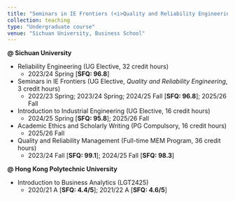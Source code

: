 ```yaml
---
title: "Seminars in IE Frontiers (<i>Quality and Reliability Engineering</i>)"
collection: teaching
type: "Undergraduate course"
venue: "Sichuan University, Business School"
---
```


<b>@ Sichuan University</b>
<ul>
  <li>Reliability Engineering (UG Elective, 32 credit hours) 
  <ul>
    <li>2023/24 Spring [<b>SFQ: 96.8</b>]</li>
  </ul></li> 
  <li>Seminars in IE Frontiers (UG Elective, <i>Quality and Reliability Engineering</i>, 3 credit hours)
  <ul>
    <li>2022/23 Spring; 2023/24 Spring; 2024/25 Fall [<b>SFQ: 96.8</b>]; 2025/26 Fall</li>
  </ul></li>
  <li>Introduction to Industrial Engineering (UG Elective, 16 credit hours)
  <ul>
    <li>2024/25 Spring [<b>SFQ: 95.8</b>]; 2025/26 Fall </li>
  </ul></li>
  <li>Academic Ethics and Scholarly Writing (PG Compulsory, 16 credit hours)
  <ul>
    <li>2025/26 Fall </li>
  </ul></li>
  <li>Quality and Reliability Management (Full-time MEM Program, 36 credit hours)
  <ul>
    <li>2023/24 Fall [<b>SFQ: 99.1</b>]; 2024/25 Fall [<b>SFQ: 98.3</b>]</li>
  </ul></li>
</ul>

<b>@ Hong Kong Polytechnic University</b>
<ul>
  <li>Introduction to Business Analytics (LGT2425) 
  <ul>
    <li>2020/21 A [<b>SFQ: 4.4/5</b>]; 2021/22 A [<b>SFQ: 4.6/5</b>]</li>
  </ul></li>
</ul>

